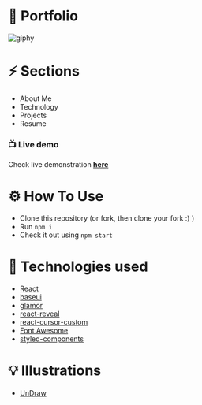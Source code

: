 # 👀 Portfolio
![giphy](https://user-images.githubusercontent.com/62371794/179266101-af4b6220-ec68-466f-ba40-cf9e6d36ed3e.gif)

# ⚡️ Sections

- About Me
- Technology
- Projects
- Resume

<h3>📺 Live demo</h3>

Check live demonstration <a href="https://ankit-kumar-portfolio-01.netlify.app/"><strong>here</strong></a>


# ⚙️ How To Use

- Clone this repository (or fork, then clone your fork :) )
- Run `npm i`
- Check it out using `npm start`

# 🎯 Technologies used 

- [React](https://reactjs.org/)
- [baseui](https://github.com/uber/baseweb)
- [glamor](https://www.npmjs.com/package/glamor)
- [react-reveal](https://www.react-reveal.com/)
- [react-cursor-custom](https://www.npmjs.com/package/react-cursor-custom)
- [Font Awesome](https://fontawesome.com/v5/docs/web/use-with/react)
- [styled-components](https://styled-components.com/)

# 💡 Illustrations
- [UnDraw](https://undraw.co/illustrations)
